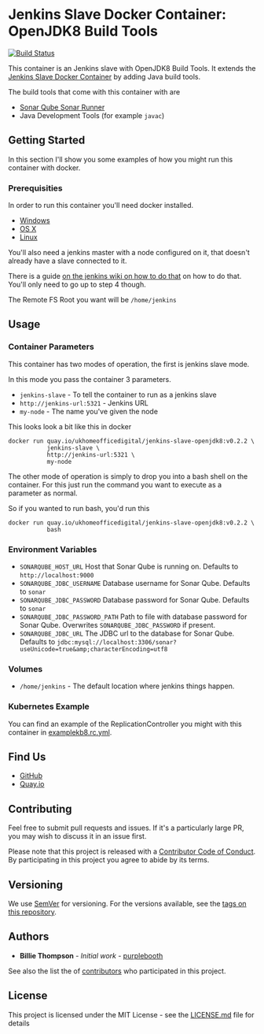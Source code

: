 # Jenkins Slave Docker Container: OpenJDK8 Build Tools

[![Build Status](https://travis-ci.org/UKHomeOffice/docker-jenkins-slave-openjdk8.svg?branch=master)](https://travis-ci.org/UKHomeOffice/docker-jenkins-slave-openjdk8)

This container is an Jenkins slave with OpenJDK8 Build Tools. It extends the 
[Jenkins Slave Docker Container][1] by adding Java build tools.

The build tools that come with this container with are

* [Sonar Qube Sonar Runner][runner]
* Java Development Tools (for example `javac`)

[1]: https://github.com/UKHomeOffice/docker-jenkins-slave "Jenkins Slave Docker Container"
[runner]: http://docs.sonarqube.org/display/SONAR/Installing+and+Configuring+SonarQube+Runner

## Getting Started

In this section I'll show you some examples of how you might run this container with docker.

### Prerequisities

In order to run this container you'll need docker installed.

* [Windows](https://docs.docker.com/windows/started)
* [OS X](https://docs.docker.com/mac/started/)
* [Linux](https://docs.docker.com/linux/started/)

You'll also need a jenkins master with a node configured on it, that doesn't already have a slave 
connected to it.

There is a guide [on the jenkins wiki on how to do that][2] on how to do that. You'll only need to 
go up to step 4 though.

The Remote FS Root you want will be `/home/jenkins`

[2]: https://wiki.jenkins-ci.org/display/JENKINS/Step+by+step+guide+to+set+up+master+and+slave+machines "Step by step guide to set up master and slave machines"

## Usage

### Container Parameters

This container has two modes of operation, the first is jenkins slave mode.

In this mode you pass the container 3 parameters.

* `jenkins-slave` - To tell the container to run as a jenkins slave
* `http://jenkins-url:5321` - Jenkins URL
* `my-node` - The name you've given the node

This looks look a bit like this in docker

```shell
docker run quay.io/ukhomeofficedigital/jenkins-slave-openjdk8:v0.2.2 \
           jenkins-slave \
           http://jenkins-url:5321 \
           my-node
```

The other mode of operation is simply to drop you into a bash shell on the container. For this just
run the command you want to execute as a parameter as normal. 

So if you wanted to run bash, you'd run this 

```shell
docker run quay.io/ukhomeofficedigital/jenkins-slave-openjdk8:v0.2.2 \
           bash
```

### Environment Variables

* `SONARQUBE_HOST_URL` Host that Sonar Qube is running on. Defaults to `http://localhost:9000`
* `SONARQUBE_JDBC_USERNAME` Database username for Sonar Qube. Defaults to `sonar`
* `SONARQUBE_JDBC_PASSWORD` Database password for Sonar Qube. Defaults to `sonar`
* `SONARQUBE_JDBC_PASSWORD_PATH` Path to file with database password for Sonar Qube. Overwrites 
  `SONARQUBE_JDBC_PASSWORD` if present.
* `SONARQUBE_JDBC_URL` The JDBC url to the database for Sonar Qube. Defaults to 
  `jdbc:mysql://localhost:3306/sonar?useUnicode=true&amp;characterEncoding=utf8`

### Volumes

* `/home/jenkins` - The default location where jenkins things happen.
  
### Kubernetes Example

You can find an example of the ReplicationController you might with this container in 
[examplekb8.rc.yml][3].

[3]: examplekb8.rc.yml "Kubernetes Replication Controller Example"
  
## Find Us

* [GitHub](https://github.com/UKHomeOffice/docker-jenkins-slave-openjdk8)
* [Quay.io](https://quay.io/repository/ukhomeofficedigital/jenkins-slave-openjdk8)

## Contributing

Feel free to submit pull requests and issues. If it's a particularly large PR, you may wish to 
discuss it in an issue first.

Please note that this project is released with a [Contributor Code of Conduct][4]. By participating 
in this project you agree to abide by its terms.

[4]: code_of_conduct.md "Contributor Code of Conduct"

## Versioning

We use [SemVer][5] for versioning. For the versions available, see the [tags on this repository][6].

[5]: http://semver.org/ "Semantic Versioning 2.0.0"
[6]: https://github.com/UKHomeOffice/docker-jenkins-slave-openjdk8/tags

## Authors

* **Billie Thompson** - *Initial work* - [purplebooth](https://github.com/purplebooth)

See also the list the of [contributors][7] who participated in this project.

[7]: https://github.com/UKHomeOffice/docker-jenkins-slave-openjdk8/graphs/contributors

## License

This project is licensed under the MIT License - see the [LICENSE.md][8] file for details

[8]: LICENSE.md "The MIT License (MIT)"
